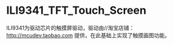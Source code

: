 # ILI9341_TFT_Touch_Screen
ILI9341为驱动芯片的触摸屏驱动，驱动由//淘宝店铺：http://mcudev.taobao.com  提供，在此基础上实现了触摸画图功能。
